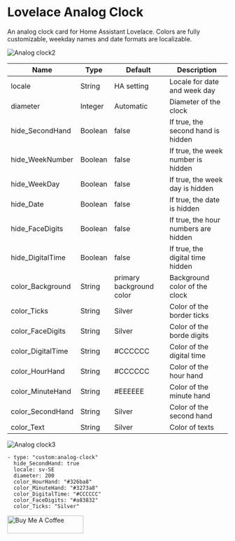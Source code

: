 # Lovelace Analog Clock
An analog clock card for Home Assistant Lovelace. Colors are fully customizable, weekday names and date formats are localizable.


![Analog clock2](https://github.com/tomasrudh/analogclock/blob/main/Images/AnalogClock2.png?raw=true)

| Name | Type | Default | Description
| --- | --- | --- | --- |
| locale | String | HA setting | Locale for date and week day |
| diameter | Integer | Automatic | Diameter of the clock |
| hide_SecondHand | Boolean | false | If true, the second hand is hidden |
| hide_WeekNumber | Boolean | false | If true, the week number is hidden |
| hide_WeekDay | Boolean | false | If true, the week day is hidden |
| hide_Date | Boolean | false | If true, the date is hidden |
| hide_FaceDigits | Boolean | false | If true, the hour numbers are hidden |
| hide_DigitalTime | Boolean | false | If true, the digital time hidden |
| color_Background | String | primary background color | Background color of the clock |
| color_Ticks | String | Silver | Color of the border ticks |
| color_FaceDigits | String | Silver | Color of the borde digits |
| color_DigitalTime | String | #CCCCCC | Color of the digital time |
| color_HourHand | String | #CCCCCC | Color of the hour hand |
| color_MinuteHand | String | #EEEEEE | Color of the minute hand |
| color_SecondHand | String | Silver | Color of the second hand |
| color_Text | String | Silver | Color of texts |

![Analog clock3](https://github.com/tomasrudh/analogclock/blob/main/Images/AnalogClock3.png?raw=true)

```
- type: "custom:analog-clock"
  hide_SecondHand: true
  locale: sv-SE
  diameter: 200
  color_HourHand: "#326ba8"
  color_MinuteHand: "#3273a8"
  color_DigitalTime: "#CCCCCC"
  color_FaceDigits: "#a83832"
  color_Ticks: "Silver"
```
<a href="https://www.buymeacoffee.com/rudhan" target="_blank"><img src="https://cdn.buymeacoffee.com/buttons/default-orange.png" alt="Buy Me A Coffee" height="41" width="174"></a>

